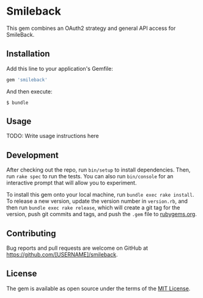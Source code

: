 # Smileback

This gem combines an OAuth2 strategy and general API access for SmileBack.

## Installation

Add this line to your application's Gemfile:

```ruby
gem 'smileback'
```

And then execute:

    $ bundle


## Usage

TODO: Write usage instructions here

## Development

After checking out the repo, run `bin/setup` to install dependencies. Then, run `rake spec` to run the tests. You can also run `bin/console` for an interactive prompt that will allow you to experiment.

To install this gem onto your local machine, run `bundle exec rake install`. To release a new version, update the version number in `version.rb`, and then run `bundle exec rake release`, which will create a git tag for the version, push git commits and tags, and push the `.gem` file to [rubygems.org](https://rubygems.org).

## Contributing

Bug reports and pull requests are welcome on GitHub at https://github.com/[USERNAME]/smileback.

## License

The gem is available as open source under the terms of the [MIT License](https://opensource.org/licenses/MIT).
